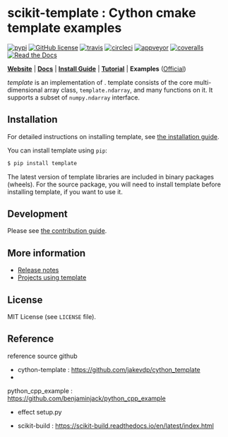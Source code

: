 # scikit-template : Cython cmake template examples

[![pypi](https://img.shields.io/pypi/v/scikit-build-template.svg)](https://pypi.python.org/pypi/scikit-build-template)
[![GitHub license](https://img.shields.io/github/license/sirokujira/cython-scikit-build-template.svg)](https://github.com/sirokujira/template)
[![travis](https://img.shields.io/travis/sirokujira/cython-scikit-build-template.svg)](https://travis-ci.org/sirokujira/cython-scikit-build-template)
[![circleci](https://img.shields.io/travis/sirokujira/cython-scikit-build-template.svg)](https://travis-ci.org/sirokujira/cython-scikit-build-template)
[![appveyor](https://img.shields.io/travis/sirokujira/cython-scikit-build-template.svg)](https://travis-ci.org/sirokujira/cython-scikit-build-template)
[![coveralls](https://img.shields.io/coveralls/sirokujira/cython-scikit-build-template.svg)](https://coveralls.io/github/sirokujira/cython-scikit-build-template)
[![Read the Docs](https://readthedocs.org/projects/template/badge/?version=stable)](https://cython-scikit-build-template.template.org/en/stable/)

[**Website**](https://cython-scikit-build-template.template.org/)
| [**Docs**](https://cython-scikit-build-template.template.org/en/stable/)
| [**Install Guide**](https://cython-scikit-build-template.template.org/en/stable/install.html)
| [**Tutorial**](https://cython-scikit-build-template.template.org/en/stable/tutorial/)
| **Examples** ([Official](https://github.com/sirokujira/template/tree/master/examples))

*template* is an implementation of .
template consists of the core multi-dimensional array class, `template.ndarray`, and many functions on it.
It supports a subset of `numpy.ndarray` interface.

## Installation

For detailed instructions on installing template, see [the installation guide](https://cython-scikit-build-template.template.org/en/stable/install.html).

You can install template using `pip`:

```sh
$ pip install template
```

The latest version of template libraries are included in binary packages (wheels).
For the source package, you will need to install template before installing template, if you want to use it.

## Development

Please see [the contribution guide](https://cython-scikit-build-template.template.org/en/stable/contribution.html).

## More information

- [Release notes](https://github.com/sirokujira/e/releases)
- [Projects using template](https://github.com/sirokujira/e/wiki/Projects-using-template)

## License

MIT License (see `LICENSE` file).

## Reference

reference source github

* cython-template : https://github.com/jakevdp/cython_template
* 
python_cpp_example : https://github.com/benjaminjack/python_cpp_example
* effect setup.py

* scikit-build : https://scikit-build.readthedocs.io/en/latest/index.html


